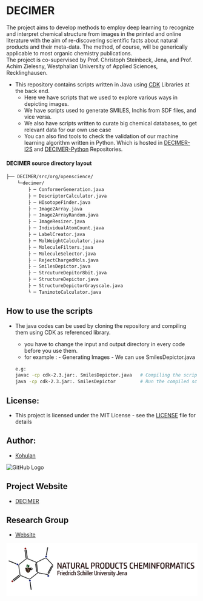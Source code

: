 # DECIMER
The project aims to develop methods to employ deep learning to recognize and interpret chemical structure from images in the printed and online literature with the aim of re-discovering scientific facts about natural products and their meta-data. The method, of course, will be generically applicable to most organic chemistry publications.  
The project is co-supervised by Prof. Christoph Steinbeck, Jena, and Prof. Achim Zielesny, Westphalian University of Applied Sciences, Recklinghausen.

- This repository contains scripts written in Java using [CDK](https://cdk.github.io) Libraries at the back end.
    - Here we have scripts that we used to explore various ways in depicting images. 
    - We have scripts used to generate SMILES, Inchis from SDF files, and vice versa. 
    - We also have scripts written to curate big chemical databases, to get relevant data for our own use case
    - You can also find tools to check the validation of our machine learning algorithm written in Python. Which is hosted in [DECIMER-I2S](https://github.com/Kohulan/DECIMER-Image-to-SMILES) and [DECIMER-Python](https://github.com/Kohulan/Decimer-Python) Repositories.

#### DECIMER source directory layout
```bash
├── DECIMER/src/org/openscience/
    └─decimer/
        ├ ─ ConformerGeneration.java
        ├ ─ DescriptorCalculator.java
        ├ ─ HIsotopeFinder.java
        ├ ─ Image2Array.java
        ├ ─ Image2ArrayRandom.java
        ├ ─ ImageResizer.java
        ├ ─ IndividualAtomCount.java
        ├ ─ LabelCreator.java
        ├ ─ MolWeightCalculator.java
        ├ ─ MoleculeFilters.java
        ├ ─ MoleculeSelector.java
        ├ ─ RejectChargedMols.java
        ├ ─ SmilesDepictor.java
        ├ ─ StrcutureDepitor8bit.java
        ├ ─ StructureDepictor.java
        ├ ─ StructureDepictorGrayscale.java
        └ ─ TanimotoCalculator.java

```
## How to use the scripts
- The java codes can be used by cloning the repository and compiling them using CDK as referenced library.
    - you have to change the input and output directory in every code before you use them.
    - for example : - Generating Images
            - We can use SmilesDepictor.java
            
  ```bash
  e.g: 
  javac -cp cdk-2.3.jar:. SmilesDepictor.java   # Compiling the script on your local directory.
  java -cp cdk-2.3.jar:. SmilesDepictor         # Run the compiled script.
  ```

## License:
- This project is licensed under the MIT License - see the [LICENSE](https://github.com/Kohulan/Decimer-Python/blob/master/LICENSE) file for details

## Author:
- [Kohulan](github.com/Kohulan)

![GitHub Logo](https://github.com/Kohulan/DECIMER-Image-to-SMILES/blob/master/assets/DECIMER_logo.png?raw=true)
## Project Website
- [DECIMER](https://kohulan.github.io/Decimer-Official-Site/)
## Research Group
- [Website](https://cheminf.uni-jena.de)

![GitHub Logo](https://github.com/Kohulan/DECIMER-Image-to-SMILES/blob/master/assets/CheminfGit.png?raw=true)
